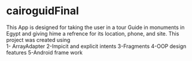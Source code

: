 # cairoguidFinal

This App is designed for taking the user in a tour Guide in monuments in Egypt and giving hime a refrence for its location, phone, and site.
This project was created using 	 
1- ArrayAdapter
2-Impicit and explicit intents
3-Fragments
4-OOP design features 
5-Android frame work
